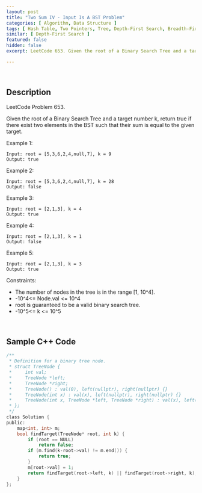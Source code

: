 ```yaml
---
layout: post
title: "Two Sum IV - Input Is A BST Problem"
categories: [ Algorithm, Data Structure ]
tags: [ Hash Table, Two Pointers, Tree, Depth-First Search, Breadth-First Search, Binary Search Tree, Binary Tree ]
similar: [ Depth-First Search ]
featured: false
hidden: false
excerpt: LeetCode 653. Given the root of a Binary Search Tree and a target number k, return true if there exist two elements in the BST such that their sum is equal to the given target.

---
```


<br />

## Description

LeetCode Problem 653.

Given the root of a Binary Search Tree and a target number k, return true if there exist two elements in the BST such that their sum is equal to the given target.

Example 1: 
```
Input: root = [5,3,6,2,4,null,7], k = 9
Output: true
```

Example 2: 
```
Input: root = [5,3,6,2,4,null,7], k = 28
Output: false
```

Example 3:
```
Input: root = [2,1,3], k = 4
Output: true
```

Example 4:
```
Input: root = [2,1,3], k = 1
Output: false
```

Example 5:
```
Input: root = [2,1,3], k = 3
Output: true
```

Constraints:
* The number of nodes in the tree is in the range [1, 10^4].
* -10^4<= Node.val <= 10^4
* root is guaranteed to be a valid binary search tree.
* -10^5<= k <= 10^5

<br />

## Sample C++ Code


```c
/**
 * Definition for a binary tree node.
 * struct TreeNode {
 *     int val;
 *     TreeNode *left;
 *     TreeNode *right;
 *     TreeNode() : val(0), left(nullptr), right(nullptr) {}
 *     TreeNode(int x) : val(x), left(nullptr), right(nullptr) {}
 *     TreeNode(int x, TreeNode *left, TreeNode *right) : val(x), left(left), right(right) {}
 * };
 */
class Solution {
public:
    map<int, int> m;
    bool findTarget(TreeNode* root, int k) {
        if (root == NULL)
            return false;
        if (m.find(k-root->val) != m.end()) {
            return true;
        }
        m[root->val] = 1;
        return findTarget(root->left, k) || findTarget(root->right, k);
    }
};
```


